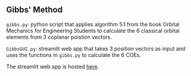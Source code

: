 ## Gibbs' Method

`gibbs.py`: python script that applies algorithm 5.1 from the book Orbital Mechanics for Engineering Students to calculate the 6 classical orbital elements from 3 coplanar poistion vectors.

`GibbsGUI.py`: streamlit web app that takes 3 position vectors as input and uses the functions in `gibbs.py` to calculate the 6 COEs.

The streamlit web app is hosted [here](https://orbital-gibbs-method.streamlit.app).